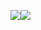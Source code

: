 [![](file:///C:/Users/linna/AppData/Local/Temp/enhtmlclip/EN3a8cd04a.png)](file://C:\Users\linna\AppData\Local\Temp\enhtmlclip\DbSyncRestart.sh)[![](file:///C:/Users/linna/AppData/Local/Temp/enhtmlclip/EN3a8cd04a.png)](file://C:\Users\linna\AppData\Local\Temp\enhtmlclip\DbSyncRestart.sh)

